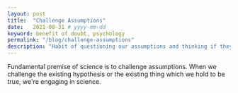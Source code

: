 ```yaml
---
layout: post
title:  "Challenge Assumptions"
date:   2021-08-31 # yyyy-mm-dd
keyword: benefit of doubt, psychology     
permalink: "/blog/challenge-assumptions"
description: "Habit of questioning our assumptions and thinking if they are really true can open doors we never imagined."
---
```


Fundamental premise of science is to challenge assumptions. When we challenge the existing hypothesis or the existing thing which we hold to be true, we're engaging in science.

 




